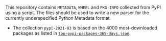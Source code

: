This repository contains `METADATA`, `WHEEL` and `PKG-INFO` collected from PyPI using a script.
The files should be used to write a new parser for the currently underspecified Python Metadata format.

* The collection `pypi-2021-03` is based on the 4000 most-downloaded packages as listed in [`top-pypi-packages-365-days.json`](https://github.com/hugovk/top-pypi-packages/blob/d0cd1f7c4506babb4e7711b489e31d18229d1540/top-pypi-packages-365-days.json).
